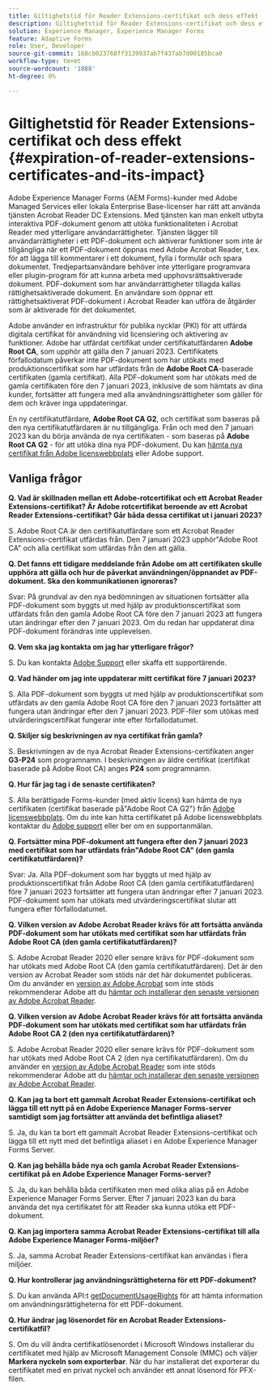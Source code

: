 ```yaml
---
title: Giltighetstid för Reader Extensions-certifikat och dess effekt
description: Giltighetstid för Reader Extensions-certifikat och dess effekt
solution: Experience Manager, Experience Manager Forms
feature: Adaptive Forms
role: User, Developer
source-git-commit: 168cb023768ff3139937ab7f437ab7d00185bca0
workflow-type: tm+mt
source-wordcount: '1088'
ht-degree: 0%

---
```



# Giltighetstid för Reader Extensions-certifikat och dess effekt {#expiration-of-reader-extensions-certificates-and-its-impact}

Adobe Experience Manager Forms (AEM Forms)-kunder med Adobe Managed Services eller lokala Enterprise Base-licenser har rätt att använda tjänsten Acrobat Reader DC Extensions. Med tjänsten kan man enkelt utbyta interaktiva PDF-dokument genom att utöka funktionaliteten i Acrobat Reader med ytterligare användarrättigheter. Tjänsten lägger till användarrättigheter i ett PDF-dokument och aktiverar funktioner som inte är tillgängliga när ett PDF-dokument öppnas med Adobe Acrobat Reader, t.ex. för att lägga till kommentarer i ett dokument, fylla i formulär och spara dokumentet. Tredjepartsanvändare behöver inte ytterligare programvara eller plugin-program för att kunna arbeta med upphovsrättsaktiverade dokument. PDF-dokument som har användarrättigheter tillagda kallas rättighetsaktiverade dokument. En användare som öppnar ett rättighetsaktiverat PDF-dokument i Acrobat Reader kan utföra de åtgärder som är aktiverade för det dokumentet.

Adobe använder en infrastruktur för publika nycklar (PKI) för att utfärda digitala certifikat för användning vid licensiering och aktivering av funktioner. Adobe har utfärdat certifikat under certifikatutfärdaren **Adobe Root CA**, som upphör att gälla den 7 januari 2023. Certifikatets förfallodatum påverkar inte PDF-dokument som har utökats med produktionscertifikat som har utfärdats från de **Adobe Root CA**-baserade certifikaten (gamla certifikat). Alla PDF-dokument som har utökats med de gamla certifikaten före den 7 januari 2023, inklusive de som hämtats av dina kunder, fortsätter att fungera med alla användningsrättigheter som gäller för dem och kräver inga uppdateringar.

En ny certifikatutfärdare, **Adobe Root CA G2**, och certifikat som baseras på den nya certifikatutfärdaren är nu tillgängliga. Från och med den 7 januari 2023 kan du börja använda de nya certifikaten - som baseras på **Adobe Root CA G2** - för att utöka dina nya PDF-dokument.  Du kan [hämta nya certifikat från Adobe licenswebbplats](https://licensing.adobe.com/) eller Adobe support.

## Vanliga frågor

**Q. Vad är skillnaden mellan ett Adobe-rotcertifikat och ett Acrobat Reader Extensions-certifikat? Är Adobe rotcertifikat beroende av ett Acrobat Reader Extensions-certifikat? Går båda dessa certifikat ut i januari 2023?**

S. Adobe Root CA är den certifikatutfärdare som ett Acrobat Reader Extensions-certifikat utfärdas från. Den 7 januari 2023 upphör&quot;Adobe Root CA&quot; och alla certifikat som utfärdas från den att gälla.

**Q. Det fanns ett tidigare meddelande från Adobe om att certifikaten skulle upphöra att gälla och hur de påverkat användningen/öppnandet av PDF-dokument. Ska den kommunikationen ignoreras?**

Svar: På grundval av den nya bedömningen av situationen fortsätter alla PDF-dokument som byggts ut med hjälp av produktionscertifikat som utfärdats från den gamla Adobe Root CA före den 7 januari 2023 att fungera utan ändringar efter den 7 januari 2023. Om du redan har uppdaterat dina PDF-dokument förändras inte upplevelsen.

**Q. Vem ska jag kontakta om jag har ytterligare frågor?**

S. Du kan kontakta [Adobe Support](https://experienceleague.adobe.com/?support-solution=Experience+Manager#support) eller skaffa ett supportärende.

**Q. Vad händer om jag inte uppdaterar mitt certifikat före 7 januari 2023?**

S. Alla PDF-dokument som byggts ut med hjälp av produktionscertifikat som utfärdats av den gamla Adobe Root CA före den 7 januari 2023 fortsätter att fungera utan ändringar efter den 7 januari 2023. PDF-filer som utökas med utvärderingscertifikat fungerar inte efter förfallodatumet.

**Q. Skiljer sig beskrivningen av nya certifikat från gamla?**

S. Beskrivningen av de nya Acrobat Reader Extensions-certifikaten anger **G3-P24** som programnamn. I beskrivningen av äldre certifikat (certifikat baserade på Adobe Root CA) anges **P24** som programnamn.

**Q. Hur får jag tag i de senaste certifikaten?**

S. Alla berättigade Forms-kunder (med aktiv licens) kan hämta de nya certifikaten (certifikat baserade på&quot;Adobe Root CA G2&quot;) från [Adobe licenswebbplats](https://licensing.adobe.com/). Om du inte kan hitta certifikatet på Adobe licenswebbplats kontaktar du [Adobe support](https://experienceleague.adobe.com/?support-solution=Experience+Manager&amp;lang=en#support) eller ber om en supportanmälan.

**Q. Fortsätter mina PDF-dokument att fungera efter den 7 januari 2023 med certifikat som har utfärdats från&quot;Adobe Root CA&quot; (den gamla certifikatutfärdaren)?**

Svar: Ja. Alla PDF-dokument som har byggts ut med hjälp av produktionscertifikat från Adobe Root CA (den gamla certifikatutfärdaren) före 7 januari 2023 fortsätter att fungera utan ändringar efter 7 januari 2023. PDF-dokument som har utökats med utvärderingscertifikat slutar att fungera efter förfallodatumet.

**Q. Vilken version av Adobe Acrobat Reader krävs för att fortsätta använda PDF-dokument som har utökats med certifikat som har utfärdats från Adobe Root CA (den gamla certifikatutfärdaren)?**

S. Adobe Acrobat Reader 2020 eller senare krävs för PDF-dokument som har utökats med Adobe Root CA (den gamla certifikatutfärdaren). Det är den version av Acrobat Reader som stöds när det här dokumentet publiceras. Om du använder en [version av Adobe Acrobat](https://helpx.adobe.com/support/programs/eol-matrix.html) som inte stöds rekommenderar Adobe att du [hämtar och installerar den senaste versionen av Adobe Acrobat Reader](https://get.adobe.com/reader/).

**Q. Vilken version av Adobe Acrobat Reader krävs för att fortsätta använda PDF-dokument som har utökats med certifikat som har utfärdats från Adobe Root CA 2 (den nya certifikatutfärdaren)?**

S. Adobe Acrobat Reader 2020 eller senare krävs för PDF-dokument som har utökats med Adobe Root CA 2 (den nya certifikatutfärdaren). Om du använder en [version av Adobe Acrobat Reader](https://helpx.adobe.com/support/programs/eol-matrix.html) som inte stöds rekommenderar Adobe att du [hämtar och installerar den senaste versionen av Adobe Acrobat Reader](https://get.adobe.com/reader/).

**Q. Kan jag ta bort ett gammalt Acrobat Reader Extensions-certifikat och lägga till ett nytt på en Adobe Experience Manager Forms-server samtidigt som jag fortsätter att använda det befintliga aliaset?**

S. Ja, du kan ta bort ett gammalt Acrobat Reader Extensions-certifikat och lägga till ett nytt med det befintliga aliaset i en Adobe Experience Manager Forms Server.

**Q. Kan jag behålla både nya och gamla Acrobat Reader Extensions-certifikat på en Adobe Experience Manager Forms-server?**

S. Ja, du kan behålla båda certifikaten men med olika alias på en Adobe Experience Manager Forms Server. Efter 7 januari 2023 kan du bara använda det nya certifikatet för att Reader ska kunna utöka ett PDF-dokument.

**Q. Kan jag importera samma Acrobat Reader Extensions-certifikat till alla Adobe Experience Manager Forms-miljöer?**

S. Ja, samma Acrobat Reader Extensions-certifikat kan användas i flera miljöer.

**Q. Hur kontrollerar jag användningsrättigheterna för ett PDF-dokument?**

S. Du kan använda API:t [getDocumentUsageRights](https://experienceleague.adobe.com/docs/experience-manager-65-lts/forms/developer-reference/programming-aem-forms-jee/java-api-quick-start-code-examples/acrobat-reader-dc-extensions-service.html?lang=en#quick-start-soap-mode-retrieving-credential-information-using-the-java-api) för att hämta information om användningsrättigheterna för ett PDF-dokument.

**Q. Hur ändrar jag lösenordet för en Acrobat Reader Extensions-certifikatfil?**

S. Om du vill ändra certifikatlösenordet i Microsoft Windows installerar du certifikatet med hjälp av Microsoft Management Console (MMC) och väljer **Markera nyckeln som exporterbar**. När du har installerat det exporterar du certifikatet med en privat nyckel och använder ett annat lösenord för PFX-filen.


<!-- 
## Applying the certificates {#obtaning-and-applying-the-certificates} 

You can choose one of the following paths to apply latest certificates:

* [Updating certificates for an AEM Forms on JEE environment](#Updating-and-Applying-certificates-for-an-AEM-Forms-on-JEE-environment) 
* [Updating certificates for an AEM Forms on OSGi environment](#Updating-and-applying-certificates-for-an-AEM-Forms-on-OSGi-environment)

>[!NOTE]
>
>The document uses the term certificates and credentials interchangeably.

### Pre-requisites {#Pre-requisites}

Updating the certificates requires using actions available on AEM Forms administrator console and Reader Extension APIs provided by AEM Forms. The document is intended for users and administrators with knowledge of using Adobe Experience Manger Forms APIs. Before you start, ensure that: 

* the user has administrator rights on underlying AEM Forms environment. 
* the user has setup the [development environment](https://experienceleague.adobe.com/docs/experience-manager-65-lts/developing/devtools/howto-projects-eclipse.html) and has access to it.
* [obtain the certificates](#obtain-the-certificates).


### Obtain the certificates {#obtain-the-certificates}

The Rights credential is delivered as a digital certificate that contains the public key, the private key, and the password used to access the credential.

If your organization purchases a production version of Reader Extensions, the production Rights credential is delivered by Adobe Licensing Website (LWS). A production Rights credential is unique to your organization and can enable the specific usage rights that you require.

If you obtained Reader Extensions through a partner or software provider who integrated Reader Extensions into their software, the Rights credential is provided to you by that partner who, in turn, receives this credential from Adobe.

>[!NOTE]
>
>The Rights credential cannot be used for typical document signing or assertion of identity. For these applications, you can use a self-sign certificate or acquire an identity certificate from a Certificate Authority (CA).

The following types of Rights credentials are available:

**Customer Evaluation**: A credential with a short validity period that is provided to customers who want to evaluate Reader Extensions. Usage rights applied to documents using this credential expire when the credential expires. This type of credential is valid only for two to three months.

**Production**: A credential with a long validity period that is provided to customers who purchased the full product. Production credentials are unique to each customer but can be installed on multiple systems.

If you have already used certificates to reader extend PDF files, download a production certificate from [Adobe Licensing Website (LWS)](https://licensing.adobe.com/).

### Applying certificates for an AEM Forms on JEE environment {#Updating-and-Applying-certificates-for-an-AEM-Forms-on-JEE-environment} 

Applying new certificates on AEM Forms on JEE stack requires importing new credentials and applying usage rights. You can use admin console to import credentials and AEM Forms Reader Extension APIs to apply usage rights. 

#### Import and configure credentials 

You can use the Trust Store Management pages to import a new credential. The Trust Store may contain more than one Reader Extensions credential. Designate one of those credentials as the default Reader Extensions credential. The default credential is used when a Workbench user is unable to determine which credential to use during process creation. These rules apply to default credentials:

* If you import a Reader Extensions credential and the Trust Store contains no other Reader Extensions credentials, it is set as the default.
* If you import a Reader Extensions credential with the Default option selected, the default type is removed from an existing default credential. The imported credential becomes the default.
* You cannot delete a default Reader Extensions credential. To delete the default credential, first set another credential as the default. An exception to this rule is that if there is only one credential, you can delete it even though it is the default.
* You cannot update a default Reader Extensions credential.

To import the credentials: 

1. In administration console, click Settings > Trust Store Management > Local Credentials.
1. Click Import and, under Trust Store Type, select Acrobat Reader DC extensions Credential.
1. (Optional) To indicate that this credential is the default credential to use with Acrobat Reader DC extensions, select Default.
1. In the Alias box, type an identifier for the credential. This identifier is used as the display name for the credential in Acrobat Reader DC extensions. This alias is also used to access the credential programmatically using the AEM forms SDK.
1. Click Choose File to locate the credential, type the password of the credential, and then click OK.

If the error message "Failed to import credential due to either incorrect file format, or incorrect password" appears, verify that the password is valid.

You can also import and delete credentials programmatically. (See [Programming with AEM forms](../../developing/credentials.md).)

<!-- ### Remove usage rights from existing rights-enabled PDF documents

Remove usage rights from existing rights-enabled PDF documents before applying usage rights with latest credentials. AEM Forms on JEE provides APIs to remove usage rights. For detailed instructions, see [Removing Usage Rights from PDF Documents](../../developing/assigning-usage-rights.md#removing-usage-rights-from-pdf-documents).

To remove usage rights for AEM Forms on JEE processes developed in Workbench, see [Workbench Help](https://helpx.adobe.com/content/dam/help/en/experience-manager/6-5/forms/pdf/WorkbenchHelp.pdf). 

#### Apply the usage rights to PDF documents 

After importing new credentials, you can apply usage rights to PDF documents using the Acrobat Reader DC extensions Java Client API and web service.  For details, see [Applying Usage Rights to PDF Documents](../../developing/assigning-usage-rights.md#applying-usage-rights-to-pdf-documents). 


### Applying certificates for an AEM Forms on OSGi environment {#Updating-and-applying-certificates-for-an-AEM-Forms-on-OSGi-environment}

Applying new certificates on AEM Forms on OSGi stack requires importing new credentials and applying usage rights. You can use admin console to import credentials and AEM Forms Reader Extension APIs to apply usage rights. 

#### Import credentials {#Import-credentials}

In an AEM Forms on OSGi environment, a Reader Extension credential is associated with fd-service user. Before adding credentials for fd-user key store, perform the following steps to create a key store: 

1. Log in to your AEM Author instance as an Administrator.
1. Go to **[!UICONTROL Tools]**> **[!UICONTROL Security]**>**[!UICONTROL Users]**.
1. Scroll down the list of users until you find fd-service user account.
1. Click **[!UICONTROL fd-service]** user.
1. Click keystore tab.
1. Click **[!UICONTROL Create KeyStore]**.
1. Set the KeyStore Access Password and save your settings to create the KeyStore password.

After creating the key-store, add credentials to fd-service user. The following video explains the steps: 

>[!VIDEO](https://images-tv.adobe.com/mpcv3/5577/8db8e554-f04b-4fae-8108-b9b5e0eb03ad_1627925794.854x480at800_h264.mp4)

The following command list the details of the pfx file. Before running the command, navigate to the directory that contains the .pfx file.

`keytool -v -list -storetype pkcs12 -keystore [name of your .pfx file]`

For example, keytool -v -list -storetype pkcs12 -keystore 1005566.pfx where 1005566.pfx is the name of my pfx file

<!-- ### Remove usage rights from existing rights-enabled PDF documents

Remove usage rights from existing rights-enabled PDF documents before applying usage rights with latest credentials. You can remove the usage rights for a document by invoking the removeUsageRights API from within the docAssuranceServiceAPI. For detailed information, see [Remove Usage Rights](/help/forms/using/aem-document-services-programmatically.md#removing-usage-rights) document.

#### Apply the usage rights to PDF documents 

To apply usage rights in an AEM Forms on OSGi environment, Create custom OSGi service to usage rights to the documents. You can also create a servlet with a POST method to return the reader extended PDF to the user. For detailed instructions, see [Applying Reader Extensions](https://experienceleague.adobe.com/docs/experience-manager-learn/forms/document-services/apply-reader-extension-rights-to-pdf.html).  -->
